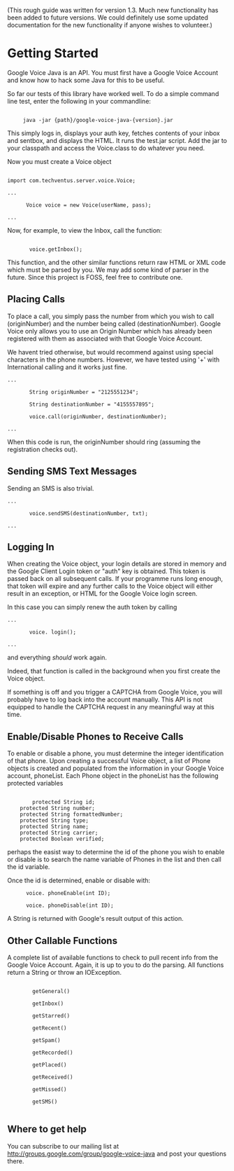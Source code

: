 (This rough guide was written for version 1.3.  Much new functionality has been added to future versions.  We could definitely use some updated documentation for the new functionality if anyone wishes to volunteer.)




# Getting Started #

Google Voice Java is an API.  You must first have a Google Voice Account and know how to hack some Java for this to be useful.

So far our tests of this library have worked well.  To do a simple command line test, enter the following in your commandline:

```

     java -jar {path}/google-voice-java-{version}.jar

```

This simply logs in, displays your auth key, fetches contents of your inbox and sentbox, and displays the HTML.  It runs the test.jar script.  Add the jar to your classpath and access the Voice.class to do whatever you need.





Now you must create a Voice object

```

import com.techventus.server.voice.Voice;

...

      Voice voice = new Voice(userName, pass);

...

```

Now, for example, to view the Inbox, call the function:

```

       voice.getInbox();

```


This function, and the other similar functions return raw HTML or XML code which must be parsed by you.  We may add some kind of parser in the future.  Since this project is FOSS, feel free to contribute one.



## Placing Calls ##


To place a call, you simply pass the number from which you wish to call (originNumber) and the number being called (destinationNumber).  Google Voice only allows you to use an Origin Number which has already been registered with them as associated with that Google Voice Account.

We havent tried otherwise, but would recommend against using special characters in the phone numbers.  However, we have tested using '+' with International calling and it works just fine.

```
...

       String originNumber = "2125551234";
 
       String destinationNumber = "4155557895";

       voice.call(originNumber, destinationNumber);

...
```


When this code is run, the originNumber should ring (assuming the registration checks out).




## Sending SMS Text Messages ##


Sending an SMS is also trivial.

```
...

       voice.sendSMS(destinationNumber, txt);

...
```



## Logging In ##

When creating the Voice object, your login details are stored in memory and the Google Client Login token or "auth" key is obtained.  This token is passed back on all subsequent calls.  If your programme runs long enough, that token will expire and any further calls to the Voice object will either result in an exception, or HTML for the Google Voice login screen.

In this case you can simply renew the auth token by calling

```
...

       voice. login();

...
```

and everything _should_ work again.

Indeed, that function is called in the background when you first create the Voice object.

If something is off and you trigger a CAPTCHA from Google Voice, you will probably have to log back into the account manually.  This API is not equipped to handle the CAPTCHA request in any meaningful way at this time.

## Enable/Disable Phones to Receive Calls ##

To enable or disable a phone, you must determine the integer identification of that phone.  Upon creating a successful Voice object, a list of Phone objects is created and populated from the information in your Google Voice account, phoneList.  Each Phone object in the phoneList has the following protected variables

```

      	protected String id;
	protected String number;
	protected String formattedNumber;
	protected String type;
	protected String name;
	protected String carrier;
	protected Boolean verified;

```

perhaps the easist way to determine the id of the phone you wish to enable or disable is to search the name variable of Phones in the list and then call the id variable.

Once the id is determined, enable or disable with:

```
      voice. phoneEnable(int ID);

      voice. phoneDisable(int ID);

```

A String is returned with Google's result output of this action.


## Other Callable Functions ##

A complete list of available functions to check to pull recent info from the Google Voice Account.  Again, it is up to you to do the parsing.  All functions return a String or throw an IOException.


```

        getGeneral()

        getInbox()

        getStarred()

        getRecent()

        getSpam()

        getRecorded()

        getPlaced()

        getReceived()
        
        getMissed()

        getSMS()


```

## Where to get help ##

You can subscribe to our mailing list at http://groups.google.com/group/google-voice-java and post your questions there.